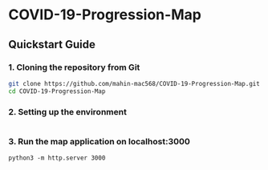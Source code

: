 # COVID-19-Progression-Map

## Quickstart Guide
### 1. Cloning the repository from Git
```bash
git clone https://github.com/mahin-mac568/COVID-19-Progression-Map.git
cd COVID-19-Progression-Map
```
### 2. Setting up the environment

```bash

```
### 3. Run the map application on localhost:3000 
```
python3 -m http.server 3000
```
